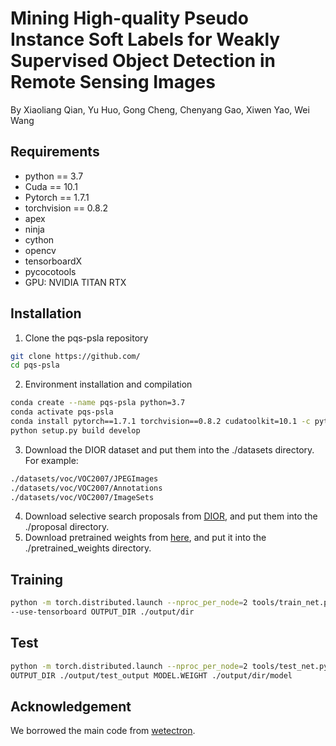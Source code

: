 # Mining High-quality Pseudo Instance Soft Labels for Weakly Supervised Object Detection in Remote Sensing Images
By Xiaoliang Qian, Yu Huo, Gong Cheng, Chenyang Gao, Xiwen Yao, Wei Wang

## Requirements
* python == 3.7 <br>
* Cuda == 10.1 <br>
* Pytorch == 1.7.1 <br>
* torchvision == 0.8.2 <br>
* apex <br>
* ninja <br>
* cython <br>
* opencv <br>
* tensorboardX <br>
* pycocotools <br>
* GPU: NVIDIA TITAN RTX
## Installation
1. Clone the pqs-psla repository
```bash
git clone https://github.com/
cd pqs-psla
```
2. Environment installation and compilation
```bash
conda create --name pqs-psla python=3.7
conda activate pqs-psla
conda install pytorch==1.7.1 torchvision==0.8.2 cudatoolkit=10.1 -c pytorch
python setup.py build develop
```
3. Download the DIOR dataset and put them into the ./datasets directory. For example:
```bash
./datasets/voc/VOC2007/JPEGImages
./datasets/voc/VOC2007/Annotations
./datasets/voc/VOC2007/ImageSets
```
4. Download selective search proposals from [DIOR](https://onedrive.live.com/), and put them into the ./proposal directory.
5. Download pretrained weights from [here](https://drive.google.com/drive/folders/0B1_fAEgxdnvJSmF3YUlZcHFqWTQ), and put it into the ./pretrained_weights directory.
## Training
```bash
python -m torch.distributed.launch --nproc_per_node=2 tools/train_net.py --config-file "configs/voc/V_16_voc07.yaml" \
--use-tensorboard OUTPUT_DIR ./output/dir
```
## Test
```bash
python -m torch.distributed.launch --nproc_per_node=2 tools/test_net.py --config-file "configs/voc/V_16_voc07.yaml" TEST.IMS_PER_BATCH 2 \
OUTPUT_DIR ./output/test_output MODEL.WEIGHT ./output/dir/model
```
## Acknowledgement
We borrowed the main code from [wetectron](https://github.com/NVlabs/wetectron).

